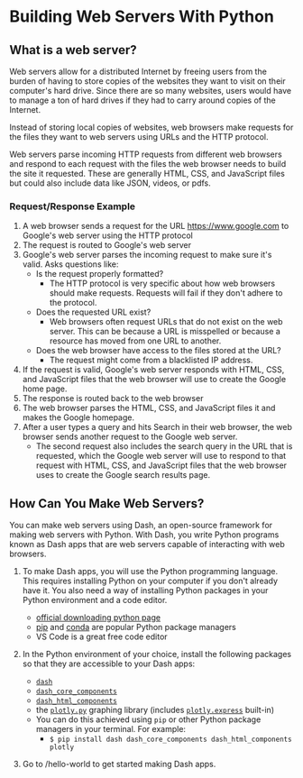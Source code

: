 # Building Web Servers With Python

## What is a web server?

Web servers allow for a distributed Internet by freeing users from the burden of having to store copies of the websites they want to visit on their computer's hard drive. Since there are so many websites, users would have to manage a ton of hard drives if they had to carry around copies of the Internet.

Instead of storing local copies of websites, web browsers make requests for the files they want to web servers using URLs and the HTTP protocol.

Web servers parse incoming HTTP requests from different web browsers and respond to each request with the files the web browser needs to build the site it requested. These are generally HTML, CSS, and JavaScript files but could also include data like JSON, videos, or pdfs.

### Request/Response Example 

1. A web browser sends a request for the URL https://www.google.com to Google's web server using the HTTP protocol
2. The request is routed to Google's web server 
3. Google's web server parses the incoming request to make sure it's valid. Asks questions like: 
    - Is the request properly formatted?
        - The HTTP protocol is very specific about how web browsers should make requests. Requests will fail if they don't adhere to the protocol.
    - Does the requested URL exist?
        - Web browsers often request URLs that do not exist on the web server. This can be because a URL is misspelled or because a resource has moved from one URL to another.
    - Does the web browser have access to the files stored at the URL?
        - The request might come from a blacklisted IP address.
4. If the request is valid, Google's web server responds with HTML, CSS, and JavaScript files that the web browser will use to create the Google home page. 
5. The response is routed back to the web browser
6. The web browser parses the HTML, CSS, and JavaScript files it and makes the Google homepage.
7. After a user types a query and hits Search in their web browser, the web browser sends another request to the Google web server. 
    - The second request also includes the search query in the URL that is requested, which the Google web server will use to respond to that request with HTML, CSS, and JavaScript files that the web browser uses to create the Google search results page.

## How Can You Make Web Servers?

You can make web servers using Dash, an open-source framework for making web servers with Python. With Dash, you write Python programs known as Dash apps that are web servers capable of interacting with web browsers.

1. To make Dash apps, you will use the Python programming language. This requires installing Python on your computer if you don't already have it. You also need a way of installing Python packages in your Python environment and a code editor. 
    - [official downloading python page](https://wiki.python.org/moin/BeginnersGuide/Download)
    - [pip](https://pip.pypa.io/en/stable/installing/) and [conda](https://docs.conda.io/projects/conda/en/latest/user-guide/install/index.html) are popular Python package managers 
    - VS Code is a great free code editor

2. In the Python environment of your choice, install the following packages so that they are accessible to your Dash apps:
    - [`dash`](https://dash.plot.ly/)
    - [`dash_core_components`](https://dash.plot.ly/dash-core-components)
    - [`dash_html_components`](https://dash.plot.ly/dash-html-components)
    - the [`plotly.py`](https://plot.ly/python/) graphing library (includes [`plotly.express`](https://plot.ly/python/plotly-express/) built-in)
    - You can do this achieved using `pip` or other Python package managers in your terminal. For example:
        - `$ pip install dash dash_core_components dash_html_components plotly`

4. Go to /hello-world to get started making Dash apps. 